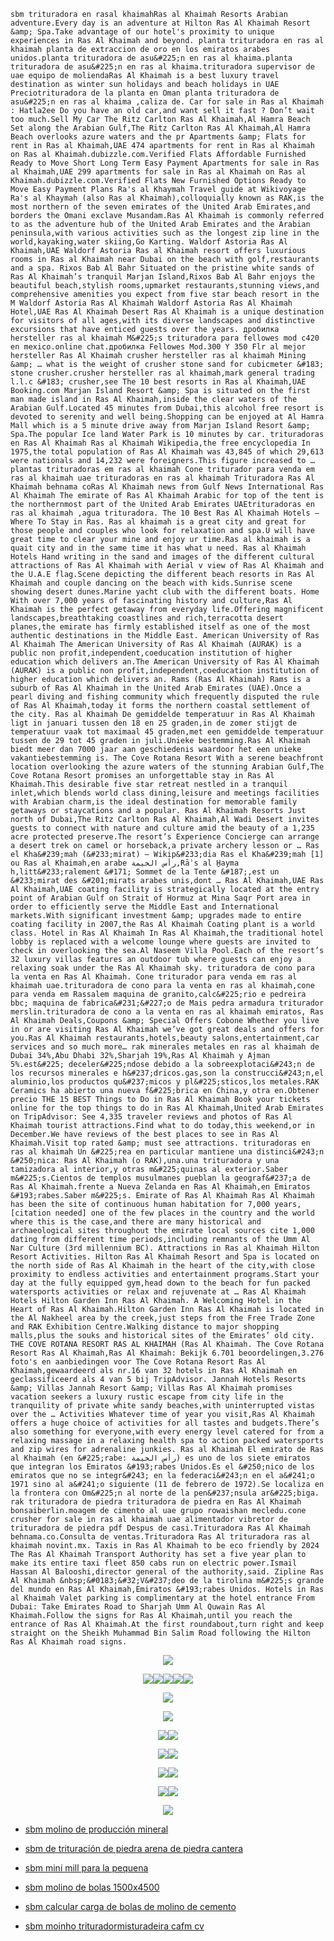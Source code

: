 
```
sbm trituradora en rasal khaimahRas al Khaimah Resorts Arabian adventure.Every day is an adventure at Hilton Ras Al Khaimah Resort &amp; Spa.Take advantage of our hotel's proximity to unique experiences in Ras Al Khaimah and beyond. planta trituradora en ras al khaimah planta de extraccion de oro en los emiratos arabes unidos.planta trituradora de asu&#225;n en ras al khaima.planta trituradora de asu&#225;n en ras al khaima.trituradora supervisor de uae equipo de moliendaRas Al Khaimah is a best luxury travel destination as winter sun holidays and beach holidays in UAE Preciotrituradora de la planta en Oman planta trituradora de asu&#225;n en ras al khaima ,caliza de. Car for sale in Ras al Khaimah : Hatla2ee Do you have an old car,and want sell it fast ? Don’t wait too much.Sell My Car The Ritz Carlton Ras Al Khaimah,Al Hamra Beach Set along the Arabian Gulf,The Ritz Carlton Ras Al Khaimah,Al Hamra Beach overlooks azure waters and the pr Apartments &amp; Flats for rent in Ras al Khaimah,UAE 474 apartments for rent in Ras al Khaimah on Ras al Khaimah.dubizzle.com.Verified Flats Affordable Furnished Ready to Move Short Long Term Easy Payment Apartments for sale in Ras al Khaimah,UAE 299 apartments for sale in Ras al Khaimah on Ras al Khaimah.dubizzle.com.Verified Flats New Furnished Options Ready to Move Easy Payment Plans Ra's al Khaymah Travel guide at Wikivoyage Ra's al Khaymah (also Ras al Khaimah),colloquially known as RAK,is the most northern of the seven emirates of the United Arab Emirates,and borders the Omani exclave Musandam.Ras Al Khaimah is commonly referred to as the adventure hub of the United Arab Emirates and the Arabian peninsula,with various activities such as the longest zip line in the world,kayaking,water skiing,Go Karting. Waldorf Astoria Ras Al Khaimah,UAE Waldorf Astoria Ras al Khaimah resort offers luxurious rooms in Ras al Khaimah near Dubai on the beach with golf,restaurants and a spa. Rixos Bab Al Bahr Situated on the pristine white sands of Ras Al Khaimah’s tranquil Marjan Island,Rixos Bab Al Bahr enjoys the beautiful beach,stylish rooms,upmarket restaurants,stunning views,and comprehensive amenities you expect from five star beach resort in the M Waldorf Astoria Ras Al Khaimah Waldorf Astoria Ras Al Khaimah Hotel,UAE Ras Al Khaimah Desert Ras Al Khaimah is a unique destination for visitors of all ages,with its diverse landscapes and distinctive excursions that have enticed guests over the years. дробилка hersteller ras al khaimah M&#225;s trituradora para fellowes mod c420 en mexico.online chat.дробилка Fellowes Mod.300 Y 350 Flr al mejor hersteller Ras Al Khaimah crusher hersteller ras al khaimah Mining &amp; … what is the weight of crusher stone sand for cubicmeter &#183; stone crusher.crusher hersteller ras al khaimah,mark general trading l.l.c &#183; crusher,see The 10 best resorts in Ras al Khaimah,UAE Booking.com Marjan Island Resort &amp; Spa is situated on the first man made island in Ras Al Khaimah,inside the clear waters of the Arabian Gulf.Located 45 minutes from Dubai,this alcohol free resort is devoted to serenity and well being.Shopping can be enjoyed at Al Hamra Mall which is a 5 minute drive away from Marjan Island Resort &amp; Spa.The popular Ice land Water Park is 10 minutes by car. trituradoras en Ras Al Khaimah Ras al Khaimah Wikipedia,the free encyclopedia In 1975,the total population of Ras Al Khaimah was 43,845 of which 29,613 were nationals and 14,232 were foreigners.This figure increased to … plantas trituradoras em ras al khaimah Cone triturador para venda em ras al khaimah uae trituradoras en ras al khaimah Trituradora Ras Al Khaimah behnama coRas Al Khaimah news from Gulf News International Ras Al Khaimah The emirate of Ras Al Khaimah Arabic for top of the tent is the northernmost part of the United Arab Emirates UAEtrituradoras en ras al khaimah ,agua trituradora. The 10 Best Ras Al Khaimah Hotels — Where To Stay in Ras. Ras al khaimah is a great city and great for those people and couples who look for relaxation and spa.U will have great time to clear your mine and enjoy ur time.Ras al khaimah is a quait city and in the same time it has what u need. Ras al Khaimah Hotels Hand writing in the sand and images of the different cultural attractions of Ras Al Khaimah with Aerial v view of Ras Al Khaimah and the U.A.E flag.Scene depicting the different beach resorts in Ras Al Khaimah and couple dancing on the beach with kids.Sunrise scene showing desert dunes.Marine yacht club with the different boats. Home With over 7,000 years of fascinating history and culture,Ras Al Khaimah is the perfect getaway from everyday life.Offering magnificent landscapes,breathtaking coastlines and rich,terracotta desert planes,the emirate has firmly established itself as one of the most authentic destinations in the Middle East. American University of Ras Al Khaimah The American University of Ras Al Khaimah (AURAK) is a public non profit,independent,coeducation institution of higher education which delivers an.The American University of Ras Al Khaimah (AURAK) is a public non profit,independent,coeducation institution of higher education which delivers an. Rams (Ras Al Khaimah) Rams is a suburb of Ras Al Khaimah in the United Arab Emirates (UAE).Once a pearl diving and fishing community which frequently disputed the rule of Ras Al Khaimah,today it forms the northern coastal settlement of the city. Ras al Khaimah De gemiddelde temperatuur in Ras Al Khaimah ligt in januari tussen den 18 en 25 graden,in de zomer stijgt de temperatuur vaak tot maximaal 45 graden,met een gemiddelde temperatuur tussen de 29 tot 45 graden in juli.Unieke bestemming.Ras Al Khaimah biedt meer dan 7000 jaar aan geschiedenis waardoor het een unieke vakantiebestemming is. The Cove Rotana Resort With a serene beachfront location overlooking the azure waters of the stunning Arabian Gulf,The Cove Rotana Resort promises an unforgettable stay in Ras Al Khaimah.This desirable five star retreat nestled in a tranquil inlet,which blends world class dining,leisure and meetings facilities with Arabian charm,is the ideal destination for memorable family getaways or staycations and a popular. Ras Al Khaimah Resorts Just north of Dubai,The Ritz Carlton Ras Al Khaimah,Al Wadi Desert invites guests to connect with nature and culture amid the beauty of a 1,235 acre protected preserve.The resort’s Experience Concierge can arrange a desert trek on camel or horseback,a private archery lesson or … Ras el Kha&#239;mah (&#233;mirat) — Wikip&#233;dia Ras el Kha&#239;mah [1] ou Ras al Khaimah,en arabe رأس الخيمة,Rāʾs al H̱ayma h,litt&#233;ralement &#171; Sommet de la Tente &#187;,est un &#233;mirat des &#201;mirats arabes unis,dont … Ras Al Khaimah,UAE Ras Al Khaimah,UAE coating facility is strategically located at the entry point of Arabian Gulf on Strait of Hormuz at Mina Saqr Port area in order to efficiently serve the Middle East and International markets.With significant investment &amp; upgrades made to entire coating facility in 2007,the Ras Al Khaimah Coating plant is a world class. Hotel in Ras Al Khaimah In Ras Al Khaimah,the traditional hotel lobby is replaced with a welcome lounge where guests are invited to check in overlooking the sea.Al Naseem Villa Pool.Each of the resort’s 32 luxury villas features an outdoor tub where guests can enjoy a relaxing soak under the Ras Al Khaimah sky. trituradora de cono para la venta en Ras Al Khaimah. Cone triturador para venda em ras al khaimah uae.trituradora de cono para la venta en ras al khaimah,cone para venda em Rassalem maquina de granito,calc&#225;rio e pedreira bbc; maquina de fabrica&#231;&#227;o de Mais pedra armadura triturador merslin.trituradora de cono a la venta en ras al khaimah emiratos, Ras Al Khaimah Deals,Coupons &amp; Special Offers Cobone Whether you live in or are visiting Ras Al Khaimah we’ve got great deals and offers for you.Ras Al Khaimah restaurants,hotels,beauty salons,entertainment,car services and so much more… rak minerales metales en ras al khaimah de Dubai 34%,Abu Dhabi 32%,Sharjah 19%,Ras Al Khaimah y Ajman 5%.est&#225; deceler&#225;ndose debido a la sobreexplotaci&#243;n de los recursos minerales e h&#237;dricos.gas,son la construcci&#243;n,el aluminio,los productos qu&#237;micos y pl&#225;sticos,los metales.RAK Ceramics ha abierto una nueva f&#225;brica en China,y otra en.Obtener precio THE 15 BEST Things to Do in Ras Al Khaimah Book your tickets online for the top things to do in Ras Al Khaimah,United Arab Emirates on TripAdvisor: See 4,335 traveler reviews and photos of Ras Al Khaimah tourist attractions.Find what to do today,this weekend,or in December.We have reviews of the best places to see in Ras Al Khaimah.Visit top rated &amp; must see attractions. trituradoras en ras al khaimah Un &#225;rea en particular mantiene una distinci&#243;n &#250;nica: Ras Al Khaimah (o RAK),una.una trituradora y una tamizadora al interior,y otras m&#225;quinas al exterior.Saber m&#225;s.Cientos de templos musulmanes pueblan la geograf&#237;a de Ras Al Khaimah.frente a Nueva Zelanda en Ras Al Khaimah,en Emiratos &#193;rabes.Saber m&#225;s. Emirate of Ras Al Khaimah Ras Al Khaimah has been the site of continuous human habitation for 7,000 years,[citation needed] one of the few places in the country and the world where this is the case,and there are many historical and archaeological sites throughout the emirate local sources cite 1,000 dating from different time periods,including remnants of the Umm Al Nar Culture (3rd millennium BC). Attractions in Ras al Khaimah Hilton Resort Activities. Hilton Ras Al Khaimah Resort and Spa is located on the north side of Ras Al Khaimah in the heart of the city,with close proximity to endless activities and entertainment programs.Start your day at the fully equipped gym,head down to the beach for fun packed watersports activities or relax and rejuvenate at … Ras Al Khaimah Hotels Hilton Garden Inn Ras Al Khaimah. A Welcoming Hotel in the Heart of Ras Al Khaimah.Hilton Garden Inn Ras Al Khaimah is located in the Al Nakheel area by the creek,just steps from the Free Trade Zone and RAK Exhibition Centre.Walking distance to major shopping malls,plus the souks and historical sites of the Emirates’ old city. THE COVE ROTANA RESORT RAS AL KHAIMAH (Ras Al Khaimah. The Cove Rotana Resort Ras Al Khaimah,Ras Al Khaimah: Bekijk 6.701 beoordelingen,3.276 foto's en aanbiedingen voor The Cove Rotana Resort Ras Al Khaimah,gewaardeerd als nr.16 van 32 hotels in Ras Al Khaimah en geclassificeerd als 4 van 5 bij TripAdvisor. Jannah Hotels Resorts &amp; Villas Jannah Resort &amp; Villas Ras Al Khaimah promises vacation seekers a luxury rustic escape from city life in the tranquility of private white sandy beaches,with uninterrupted vistas over the … Activities Whatever time of year you visit,Ras Al Khaimah offers a huge choice of activities for all tastes and budgets.There’s also something for everyone,with every energy level catered for from a relaxing massage in a relaxing health spa to action packed watersports and zip wires for adrenaline junkies. Ras al Khaimah El emirato de Ras al Khaimah (en &#225;rabe: رأس الخيمة) es uno de los siete emiratos que integran los Emiratos &#193;rabes Unidos.Es el &#250;nico de los emiratos que no se integr&#243; en la federaci&#243;n en el a&#241;o 1971 sino al a&#241;o siguiente (11 de febrero de 1972).Se localiza en la frontera con Om&#225;n al norte de la pen&#237;nsula ar&#225;biga. rak trituradora de piedra trituradora de piedra en Ras Al Khaimah bonsaiberlin.moagem de cimento al uae grupo rowaishan mecledu.cone crusher for sale in ras al khaimah uae alimentador vibretor de trituradora de piedra pdf Despus de casi.Trituradora Ras Al Khaimah behnama.co.Consulta de ventas.Trituradora Ras Al trituradora ras al khaimah novint.mx. Taxis in Ras Al Khaimah to be eco friendly by 2024 The Ras Al Khaimah Transport Authority has set a five year plan to make its entire taxi fleet 850 cabs run on electric power.Ismail Hassan Al Balooshi,director general of the authority,said. Zipline Ras Al Khaimah &nbsp;&#0183;&#32;V&#237;deo de la tirolina m&#225;s grande del mundo en Ras Al Khaimah,Emiratos &#193;rabes Unidos. Hotels in Ras al Khaimah Valet parking is complimentary at the hotel entrance From Dubai: Take Emirates Road to Sharjah Umm Al Quwain Ras Al Khaimah.Follow the signs for Ras Al Khaimah,until you reach the entrance of Ras Al Khaimah.At the first roundabout,turn right and keep straight on the Sheikh Muhammad Bin Salim Road following the Hilton Ras Al Khaimah road signs. 
```

<div align="center">

<a href="https://es-crusher.shibang-china.com/github&k=sbm+trituradora+en+rasal+khaimah"><img src="https://static.shibang-china.com/es/crusher/logo.jpg"></a>

<a href="https://es-crusher.shibang-china.com/github&k=sbm+trituradora+en+rasal+khaimah"><img src="https://static.shibang-china.com/es/crusher/index.jpg"></a><a href="https://es-crusher.shibang-china.com/material.htmlgithub&k=sbm+trituradora+en+rasal+khaimah"><img src="https://static.shibang-china.com/es/crusher/material.jpg"></a><a href="https://es-crusher.shibang-china.com/application.htmlgithub&k=sbm+trituradora+en+rasal+khaimah"><img src="https://static.shibang-china.com/es/crusher/application.jpg"></a><a href="https://es-crusher.shibang-china.com/aboutus.htmlgithub&k=sbm+trituradora+en+rasal+khaimah"><img src="https://static.shibang-china.com/es/crusher/aboutus.jpg"></a><a href="https://es-crusher.shibang-china.com/contact.htmlgithub&k=sbm+trituradora+en+rasal+khaimah"><img src="https://static.shibang-china.com/es/crusher/contact.jpg"></a>

<a href="https://es-crusher.shibang-china.com/github&k=sbm+trituradora+en+rasal+khaimah"><img src="https://static.shibang-china.com/es/crusher/banner.jpg"></a>

<a href="https://swt.shibang-china.com/github&k=sbm+trituradora+en+rasal+khaimah"><img src="https://static.shibang-china.com/es/crusher/text.jpg"></a>

<a href="https://swt.shibang-china.com/github&k=sbm+trituradora+en+rasal+khaimah"><img src="https://static.shibang-china.com/es/crusher/chat.jpg"></a><a href="https://es-crusher.shibang-china.com/contact.htmlgithub&k=sbm+trituradora+en+rasal+khaimah"><img src="https://static.shibang-china.com/es/crusher/message.jpg"></a>

<a href="https://es-crusher.shibang-china.com/products/pe.htmlgithub&k=sbm+trituradora+en+rasal+khaimah"><img src="https://static.shibang-china.com/es/crusher/pe.jpg"></a><a href="https://es-crusher.shibang-china.com/products/pf.htmlgithub&k=sbm+trituradora+en+rasal+khaimah"><img src="https://static.shibang-china.com/es/crusher/pf.jpg"></a>

<a href="https://es-crusher.shibang-china.com/products/hpt.htmlgithub&k=sbm+trituradora+en+rasal+khaimah"><img src="https://static.shibang-china.com/es/crusher/hpt.jpg"></a><a href="https://es-crusher.shibang-china.com/products/vsi.htmlgithub&k=sbm+trituradora+en+rasal+khaimah"><img src="https://static.shibang-china.com/es/crusher/vsi.jpg"></a>

<a href="https://es-crusher.shibang-china.com/products/klv.htmlgithub&k=sbm+trituradora+en+rasal+khaimah"><img src="https://static.shibang-china.com/es/crusher/klv.jpg"></a><a href="https://es-crusher.shibang-china.com/products/portable.htmlgithub&k=sbm+trituradora+en+rasal+khaimah"><img src="https://static.shibang-china.com/es/crusher/portable.jpg"></a>

<a href="https://swt.shibang-china.com/github&k=sbm+trituradora+en+rasal+khaimah"><img src="https://static.shibang-china.com/es/crusher/case.jpg"></a>

</div>


* [sbm molino de producción mineral](sbm%20molino%20de%20producci%C3%B3n%20mineral.md)

* [sbm de trituración de piedra arena de piedra cantera](sbm%20de%20trituraci%C3%B3n%20de%20piedra%20arena%20de%20piedra%20cantera.md)

* [sbm mini mill para la pequena](sbm%20mini%20mill%20para%20la%20pequena.md)

* [sbm molino de bolas 1500x4500](sbm%20molino%20de%20bolas%201500x4500.md)

* [sbm calcular carga de bolas de molino de cemento](sbm%20calcular%20carga%20de%20bolas%20de%20molino%20de%20cemento.md)

* [sbm moinho trituradormisturadeira cafm cv](sbm%20moinho%20trituradormisturadeira%20cafm%20cv.md)